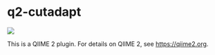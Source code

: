 # q2-cutadapt

![](https://github.com/qiime2/q2-cutadapt/workflows/ci/badge.svg)

This is a QIIME 2 plugin. For details on QIIME 2, see https://qiime2.org.